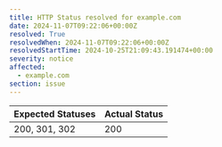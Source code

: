 ```yaml
---
title: HTTP Status resolved for example.com
date: 2024-11-07T09:22:06+00:00Z
resolved: True
resolvedWhen: 2024-11-07T09:22:06+00:00Z
resolvedStartTime: 2024-10-25T21:09:43.191474+00:00
severity: notice
affected:
  - example.com
section: issue
---
```


| Expected Statuses | Actual Status  |
|-------------------|----------------|
| 200, 301, 302 | 200 |
